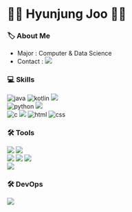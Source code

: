 <div>
  
  # 👼🏻 Hyunjung Joo 👼🏻
</div>

<div>
  
### 🏷️ About Me
- Major : Computer & Data Science
- Contact : <a href="mailto:joohyunjung0418@gmail.com">
      <img src="https://img.shields.io/badge/Gmail-d14836?style=flat-square&logo=Gmail&logoColor=white&link=trre1827151@gmail.com"/></a>
      
<!-- skills  -->
### 💻 Skills
  <img src="https://img.shields.io/badge/Java-007396?style=flat-square&logo=Java&logoColor=white" alt="java" />
  <img src="https://img.shields.io/badge/Kotlin-007396?style=flat-square&logo=Kotlin&logoColor=white" alt="kotlin" />
  <img src="https://img.shields.io/badge/Spring-6DB33F?style=flat-square&logo=Spring&logoColor=white"/> <br>
  <img src="https://img.shields.io/badge/Python-3766AB?style=flat-square&logo=Python&logoColor=white" alt="python" />
  <img src="https://img.shields.io/badge/Django-092E20?style=flat-square&logo=Django&logoColor=white"/><br>
  <img src="https://img.shields.io/badge/C-A8B9CC?style=flat-square&logo=C&logoColor=white" alt="c"/>
  <img src="https://img.shields.io/badge/Linux-FCC624?style=flat-square&logo=Linux&logoColor=white"/>
  <img src="https://img.shields.io/badge/HTML-E34F26?style=flat-square&logo=HTML5&logoColor=white" alt="html"/>
  <img src="https://img.shields.io/badge/CSS-1572B6?style=flat-square&logo=CSS3&logoColor=white" alt="css"/>
  
<!-- tools  -->
### 🛠️  Tools
  <img src="https://img.shields.io/badge/Visual Studio Code-007ACC?style=flat-square&logo=Visual Studio Code&logoColor=white"/> 
  <img src="https://img.shields.io/badge/Android Studio-3DDC84?style=flat-square&logo=Android Studio&logoColor=white"/> <br>
  <img src="https://img.shields.io/badge/GitHub-181717?style=flat-square&logo=GitHub&logoColor=white"/> 
  <img src="https://img.shields.io/badge/Figma-24E1E?style=flat-square&logo=Figma&logoColor=white"/>
  <img src="https://img.shields.io/badge/Slack-4A154B?style=flat-square&logo=Slack&logoColor=white"/><br>      
  <img src="https://img.shields.io/badge/MySQL-4479A1?style=flat-square&logo=MySQL&logoColor=white"/>

### 🛠️  DevOps
  <img src="https://img.shields.io/badge/Amazon EC2-FF9900?style=flat-square&logo=MySQL&logoColor=white"/>
</div>
<!—
![Anurag's GitHub stats](https://github-readme-stats.vercel.app/api?username=hyun-jung-joo&show_icons=true&theme=radical) —>

